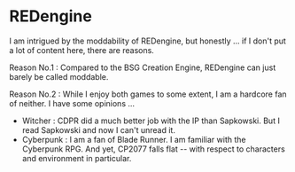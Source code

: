 # REDengine

I am intrigued by the moddability of REDengine, but honestly ...
if I don't put a lot of content here, there are reasons.

Reason No.1 : Compared to the BSG Creation Engine, REDengine can just barely be called moddable.

Reason No.2 : While I enjoy both games to some extent, I am a hardcore fan of neither. I have some opinions ...

- Witcher :  CDPR did a much better job with the IP than Sapkowski. But I read Sapkowski and now I can't unread it.
- Cyberpunk : I am a fan of Blade Runner. I am familiar with the Cyberpunk RPG. And yet, CP2077 falls flat -- with respect to characters and environment in particular.


